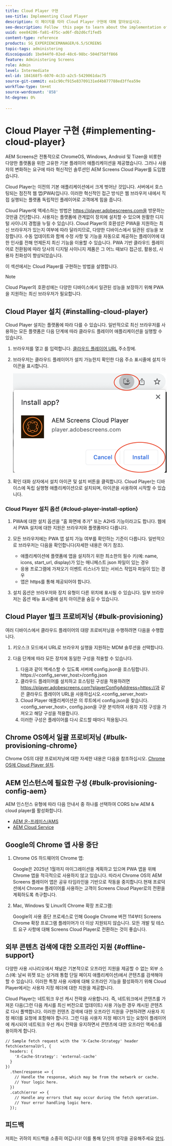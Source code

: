 ```yaml
---
title: Cloud Player 구현
seo-title: Implementing Cloud Player
description: 이 페이지를 따라 Cloud Player 구현에 대해 알아보십시오.
seo-description: Follow  this page to learn about the implementation of the Cloud Player.
uuid: eee84286-fa81-475c-ad6f-db2d6cf1fed5
content-type: reference
products: SG_EXPERIENCEMANAGER/6.5/SCREENS
topic-tags: administering
discoiquuid: 1be944f0-02ed-48c6-98bc-504d758ff866
feature: Administering Screens
role: Admin
level: Intermediate
exl-id: 184168f5-6070-4c33-a2c5-5429061dac75
source-git-commit: ea1c90cf915e83709131ed4b877788ed3ffea59e
workflow-type: tm+mt
source-wordcount: '858'
ht-degree: 0%

---
```


# Cloud Player 구현  {#implementing-cloud-player}

AEM Screens은 전통적으로 ChromeOS, Windows, Android 및 Tizen을 비롯한 다양한 플랫폼을 위한 고유한 기본 플레이어 애플리케이션을 제공했습니다. 그러나 사용자의 변화하는 요구에 따라 혁신적인 솔루션인 AEM Screens Cloud Player를 도입했습니다.

Cloud Player는 이전의 기본 애플리케이션에서 크게 벗어난 것입니다. 서버에서 호스팅되는 점진적 웹 앱(PWA)입니다. 이러한 혁신적인 접근 방식은 웹 브라우저 내에서 직접 실행되는 플랫폼 독립적인 플레이어로 고객에게 힘을 줍니다.

Cloud Player에 액세스하는 방법은 https://player.adobescreens.com을 방문하는 것만큼 간단합니다. 사용자는 플랫폼에 관계없이 장치에 설치할 수 있으며 원활한 디지털 사이니지 경험을 누릴 수 있습니다. Cloud Player의 호환성은 PWA을 지원하는 최신 브라우저가 있는지 여부에 따라 달라지므로, 다양한 디바이스에서 일관된 성능을 보장합니다. 수동 업데이트와 함께 수정 사항 및 기능을 자동으로 제공하는 플레이어에 대한 인사를 전해 언제든지 최신 기능을 이용할 수 있습니다. PWA 기반 클라우드 플레이어로 전환됨에 따라 당사의 디지털 사이니지 제품은 그 어느 때보다 접근성, 활용성, 사용자 친화성이 향상되었습니다.

이 섹션에서는 Cloud Player를 구현하는 방법을 설명합니다.

>[!NOTE]
>
>Cloud Player의 호환성에는 다양한 디바이스에서 일관된 성능을 보장하기 위해 PWA을 지원하는 최신 브라우저가 필요합니다.

## Cloud Player 설치 {#installing-cloud-player}

Cloud Player 설치는 플랫폼에 따라 다를 수 있습니다. 일반적으로 최신 브라우저를 사용하는 모든 플랫폼은 다음 단계에 따라 클라우드 플레이어 애플리케이션을 실행할 수 있습니다.

1. 브라우저를 열고 를 입력합니다. [클라우드 플레이어 URL](https://player.adobescreens.com) 주소창에.
1. 브라우저는 클라우드 플레이어가 설치 가능한지 확인한 다음 주소 표시줄에 설치 아이콘을 표시합니다.

   ![이미지](/help/user-guide/assets/cloud-player-install.png)

1. 확인 대화 상자에서 설치 아이콘 및 설치 버튼을 클릭합니다. Cloud Player는 디바이스에 독립 실행형 애플리케이션으로 설치되며, 아이콘을 사용하여 시작할 수 있습니다.

### Cloud Player 설치 옵션 {#cloud-player-install-option}

1. PWA에 대한 설치 옵션을 &quot;홈 화면에 추가&quot; 또는 A2HS 기능이라고도 합니다.  웹에서 PWA 설치에 대한 지원은 브라우저와 플랫폼마다 다릅니다.
1. 모든 브라우저에는 PWA 앱 설치 가능 여부를 확인하는 기준이 다릅니다. 일반적으로 브라우저는 다음을 확인합니다(자세한 내용은 여기 참조).

   * 애플리케이션에 플랫폼에 앱을 설치하기 위한 최소한의 필수 키(예: name, icons, start_url, display)가 있는 매니페스트 json 파일이 있는 경우
   * 응용 프로그램에 가져오기 이벤트 리스너가 있는 서비스 작업자 파일이 있는 경우
   * 앱은 https를 통해 제공되어야 합니다.

1. 설치 옵션은 브라우저와 장치 유형이 다른 위치에 표시될 수 있습니다. 일부 브라우저는 옵션 메뉴 표시줄에 설치 아이콘을 숨길 수 있습니다.

## Cloud Player 벌크 프로비저닝 {#bulk-provisioning}

여러 디바이스에서 클라우드 플레이어의 대량 프로비저닝을 수행하려면 다음을 수행합니다.

1. 키오스크 모드에서 URL로 브라우저 실행을 지원하는 MDM 솔루션을 선택합니다.
1. 다음 단계에 따라 모든 장치에 동일한 구성을 적용할 수 있습니다.

   1. 다음과 같이 액세스할 수 있도록 서버에 config.json을 호스팅합니다. https://&lt;config_server_host>/config.json
   1. 클라우드 플레이어를 설치하고 호스팅된 구성을 적용하려면 https://player.adobescreens.com?playerConfigAddress=https://과 같은 클라우드 플레이어 URL을 사용하십시오.&lt;config_server_host>
   1. Cloud Player 애플리케이션은 의 루트에서 config.json을 찾습니다. &lt;config_server_host>, config.json을 구문 분석하여 사용자 지정 구성을 가져오고 해당 구성을 적용합니다.
   1. 이러한 구성은 플레이어를 다시 로드할 때마다 적용됩니다.

## Chrome OS에서 일괄 프로비저닝 {#bulk-provisioning-chrome}

Chrome OS의 대량 프로비저닝에 대한 자세한 내용은 다음을 참조하십시오. [Chrome OS에 Cloud Player 설치](https://main--screens-franklin-documentation--hlxscreens.hlx.page/updates/cloud-player/guides/chromeos-install-cloud-player).

## AEM 인스턴스에 필요한 구성 {#bulk-provisioning-config-aem}

AEM 인스턴스 유형에 따라 다음 안내서 중 하나를 선택하여 CORS b/w AEM &amp; cloud player를 활성화합니다.
* [AEM 온-프레미스/AMS](https://main--screens-franklin-documentation--hlxscreens.hlx.live/updates/cloud-player/guides/cors-settings-aem-onpremandams)
* [AEM Cloud Service](https://main--screens-franklin-documentation--hlxscreens.hlx.live/updates/cloud-player/guides/cors-settings-aem-cs)

## Google의 Chrome 앱 사용 중단

1. Chrome OS 하드웨어의 Chrome 앱:

   Google은 2025년 1월까지 마이그레이션을 계획하고 있으며 PWA 앱을 위해 Chrome 앱을 적극적으로 사용하지 않고 있습니다. 따라서 Chrome OS의 AEM Screens 플레이어 앱은 공유 타임라인을 기반으로 작동을 중지합니다.현재 프로덕션에서 Chrome 플레이어를 사용하는 고객이 Screens Cloud Player로의 전환을 계획하도록 촉구합니다.

1. Mac, Windows 및 Linux의 Chrome 확장 프로그램:

   Google의 사용 중단 프로세스로 인해 Google Chrome 버전 114부터 Screens Chrome 확장 프로그램 플레이어가 더 이상 지원되지 않습니다. 모든 개발 및 테스트 요구 사항에 대해 Screens Cloud Player로 전환하는 것이 좋습니다.

## 외부 콘텐츠 검색에 대한 오프라인 지원 {#offline-support}

다양한 사용 시나리오에서 채널은 기본적으로 오프라인 지원을 제공할 수 없는 외부 소스(예: 날씨 위젯 또는 상거래 통합 단일 페이지 애플리케이션)에서 콘텐츠를 검색해야 할 수 있습니다. 이러한 특정 사용 사례에 대해 오프라인 기능을 활성화하기 위해 Cloud Player에서는 사용자 지정 헤더에 대한 지원을 제공합니다.

Cloud Player는 네트워크 우선 캐시 전략을 사용합니다. 즉, 네트워크에서 콘텐츠를 가져온 다음(그런 다음 캐시를 최신 버전으로 업데이트) 사용 가능한 경우 캐시된 콘텐츠로 다시 폴백합니다. 이러한 컨텐츠 검색에 대한 오프라인 지원을 구현하려면 사용자 지정 헤더를 요청에 포함해야 합니다. 그런 다음 사용자 지정 헤더가 있는 요청이 플레이어에 캐시되어 네트워크 우선 캐시 전략을 유지하면서 콘텐츠에 대한 오프라인 액세스를 용이하게 합니다.

```
// Sample fetch request with the 'X-Cache-Strategy' header
fetch(externalUrl, {
  headers: {
    'X-Cache-Strategy': 'external-cache'
  }
})
  .then(response => {
    // Handle the response, which may be from the network or cache.
    // Your logic here.
  })
  .catch(error => {
    // Handle any errors that may occur during the fetch operation.
    // Your error handling logic here.
  }); 
```

## 피드백

저희는 귀하의 피드백을 소중히 여깁니다! 이를 통해 당신의 생각을 공유해주세요 [양식](https://forms.office.com/r/MQXX9JsuEd).
